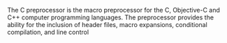 The C preprocessor is the macro preprocessor for the C, Objective-C and C++ computer programming languages. The preprocessor provides the ability for the inclusion of header files, macro expansions, conditional compilation, and line control
